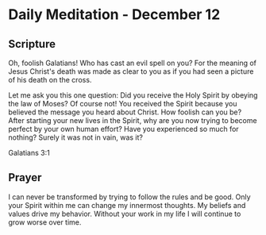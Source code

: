 # Daily Meditation - December 12

## Scripture

Oh,  foolish Galatians! Who has cast an evil spell on you? For the meaning  of Jesus Christ's
death was made as clear to you as if you had seen a  picture of his death on the cross. 

Let  me ask you this one question: Did you receive the Holy Spirit by obeying the law of Moses? Of
course not! You received the Spirit because  you believed the message you heard about Christ. How
foolish can you be? After starting your new lives in the Spirit, why are you now trying to become
perfect by your own human effort? Have you experienced so much for nothing? Surely it was not in
vain, was it?

Galatians 3:1


## Prayer

I can never be transformed by trying to follow the rules and be good.  Only your Spirit within me
can change my innermost thoughts.  My beliefs and values drive my behavior.  Without your work in
my life I will continue to grow worse over time.

